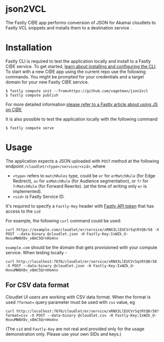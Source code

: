 # json2VCL
The Fastly C@E app performs conversion of JSON for Akamai cloudlets to Fastly VCL snippets and installs them to a destination service .

# Installation
Fastly CLI is required to test the application locally and install to a Fastly C@E service. To get started, [learn about installing and configuring the CLI](https://developer.fastly.com/learning/tools/cli). 
To start with a new C@E app using the current repo use the following commands. You might be prompted for your credentials and a target domain for your new Fastly C@E service.

```shell
$ fastly compute init --from=https://github.com/vagetman/json2vcl
$ fastly compute publish
```
For more detailed information [please refer to a Fastly article about using JS on C@E](https://developer.fastly.com/learning/compute/javascript/)

It is also possible to test the application locally with the following command
```shell
$ fastly compute serve
```
# Usage

The application expects a JSON uploaded with `POST` method at the following endpoint
`/cloudlet/<type>/service/<sid>`, where

* `<type>` refers to `matchRules` type, could be `er` for `erMatchRule` (for Edge Redirect), `as` for `asMatchRule` (for Audience segmentation), or `fr` for `frMatchRule` (for Forward Rewrite).
(at the time of writing only `er` is implemented).
* `<sid>` is Fastly Service ID.

It's required to specify a `Fastly-Key` header with [Fastly API token](https://developer.fastly.com/reference/api/#authentication) that has access to the `sid`

For example, the following `curl` command could be used:

```shell
curl https://example.com/cloudlet/er/service/xRNX3LlEUCVrSqtRtQ6r58 -X POST --data-binary @cloudlet.json -H Fastly-Key:IxWZk_U-HxxuMW8X8v_x8mC5QrnHo4nx
```
`example.com` should be the domain that gets provisioned with your compute service. When testing locally - 
```shell
curl http://localhost:7676/cloudlet/er/service/xRNX3LlEUCVrSqtRtQ6r58 -X POST --data-binary @cloudlet.json -H Fastly-Key:IxWZk_U-HxxuMW8X8v_x8mC5QrnHo4nx
```
## For CSV data format
Cloudlet UI users are working with CSV data format. When the format is used `?format=` query parameter must be used with `csv` value, eg
```shell
curl http://localhost:7676/cloudlet/er/service/xRNX3LlEUCVrSqtRtQ6r58?format=csv -X POST --data-binary @cloudlet.csv -H Fastly-Key:IxWZk_U-HxxuMW8X8v_x8mC5QrnHo4nx
```

(The `sid` and `Fastly-Key` are not real and provided only for the usage demonstration only. Please use your own SIDs and keys.)

